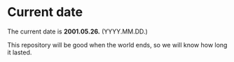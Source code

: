 # Current date

The current date is **2001.05.26.** (YYYY.MM.DD.)

This repository will be good when the world ends, so we will know how long it lasted.
